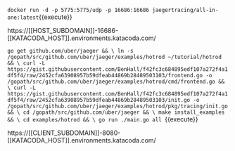 `docker run -d -p 5775:5775/udp -p 16686:16686 jaegertracing/all-in-one:latest`{{execute}}

https://[[HOST_SUBDOMAIN]]-16686-[[KATACODA_HOST]].environments.katacoda.com/


`
go get github.com/uber/jaeger && \
ln -s /gopath/src/github.com/uber/jaeger/examples/hotrod ~/tutorial/hotrod && \
curl -L https://gist.githubusercontent.com/BenHall/f42fc3c684895edf107a272f4a1df5f4/raw/2452cfa63908957b59dfeab44869b28489503103/frontend.go -o /gopath/src/github.com/uber/jaeger/examples/hotrod/cmd/frontend.go && \
curl -L https://gist.githubusercontent.com/BenHall/f42fc3c684895edf107a272f4a1df5f4/raw/2452cfa63908957b59dfeab44869b28489503103/init.go -o /gopath/src/github.com/uber/jaeger/examples/hotrod/pkg/tracing/init.go && \
cd /gopath/src/github.com/uber/jaeger && \
make install_examples && \
cd examples/hotrod && \
go run ./main.go all 
`{{execute}}

https://[[CLIENT_SUBDOMAIN]]-8080-[[KATACODA_HOST]].environments.katacoda.com/
